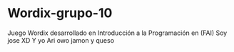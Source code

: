 # Wordix-grupo-10
Juego Wordix desarrollado en Introducción a la Programación en (FAI)
Soy jose XD
Y yo Ari owo
jamon y queso